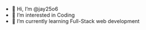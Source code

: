 - 👋 Hi, I’m @jay25o6
- 👀 I’m interested in Coding
- 🌱 I’m currently learning Full-Stack web development


<!---
jay25o6/jay25o6 is a ✨ special ✨ repository because its `README.md` (this file) appears on your GitHub profile.
You can click the Preview link to take a look at your changes.
--->
